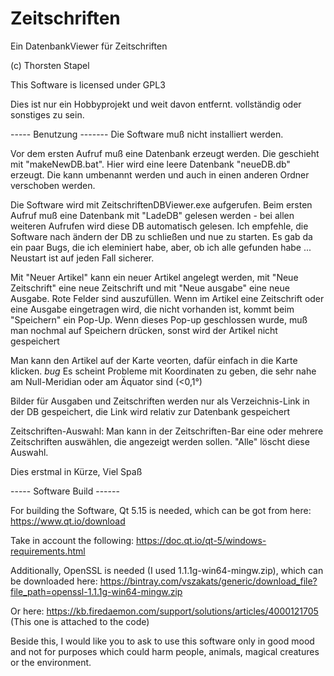# Zeitschriften

Ein DatenbankViewer für Zeitschriften

(c) Thorsten Stapel

This Software is licensed under GPL3


Dies ist nur ein Hobbyprojekt und weit davon entfernt. vollständig oder sonstiges zu sein.

----- Benutzung -------
Die Software muß nicht installiert werden.

Vor dem ersten Aufruf muß eine Datenbank erzeugt werden. Die geschieht mit "makeNewDB.bat". Hier wird eine leere Datenbank "neueDB.db" erzeugt. Die kann umbenannt werden und auch in einen anderen Ordner verschoben werden.

Die Software wird mit ZeitschriftenDBViewer.exe aufgerufen.
Beim ersten Aufruf muß eine Datenbank mit "LadeDB" gelesen werden - bei allen weiteren Aufrufen wird diese DB automatisch gelesen. 
Ich empfehle, die Software nach ändern der DB zu schließen und nue zu starten. Es gab da ein paar Bugs, die ich eleminiert habe, aber, ob ich alle gefunden habe ... 
Neustart ist auf jeden Fall sicherer.

Mit "Neuer Artikel" kann ein neuer Artikel angelegt werden, mit "Neue Zeitschrift" eine neue Zeitschrift und mit "Neue ausgabe" eine neue Ausgabe.
Rote Felder sind auszufüllen.
Wenn im Artikel eine Zeitschrift oder eine Ausgabe eingetragen wird, die nicht vorhanden ist, kommt beim "Speichern" ein Pop-Up. Wenn dieses Pop-up geschlossen wurde, muß man nochmal auf Speichern drücken, sonst wird der Artikel nicht gespeichert

Man kann den Artikel auf der Karte veorten, dafür einfach in die Karte klicken. 
*bug* Es scheint Probleme mit Koordinaten zu geben, die sehr nahe am Null-Meridian oder am Äquator sind (<0,1°)

Bilder für Ausgaben und Zeitschriften werden nur als Verzeichnis-Link in der DB gespeichert, die Link wird relativ zur Datenbank gespeichert

Zeitschriften-Auswahl: Man kann in der Zeitschriften-Bar eine oder mehrere Zeitschriften auswählen, die angezeigt werden sollen. "Alle" löscht diese Auswahl.

Dies erstmal in Kürze, Viel Spaß




----- Software Build ------

For building the Software, Qt 5.15 is needed, which can be got from here: https://www.qt.io/download

Take in account the following:
https://doc.qt.io/qt-5/windows-requirements.html

Additionally, OpenSSL is needed (I used 1.1.1g-win64-mingw.zip), which can be downloaded here: https://bintray.com/vszakats/generic/download_file?file_path=openssl-1.1.1g-win64-mingw.zip

Or here: https://kb.firedaemon.com/support/solutions/articles/4000121705 (This one is attached to the code)

Beside this, I would like you to ask to use this software only in good mood and not for purposes which could harm people, animals, magical creatures or the environment.

